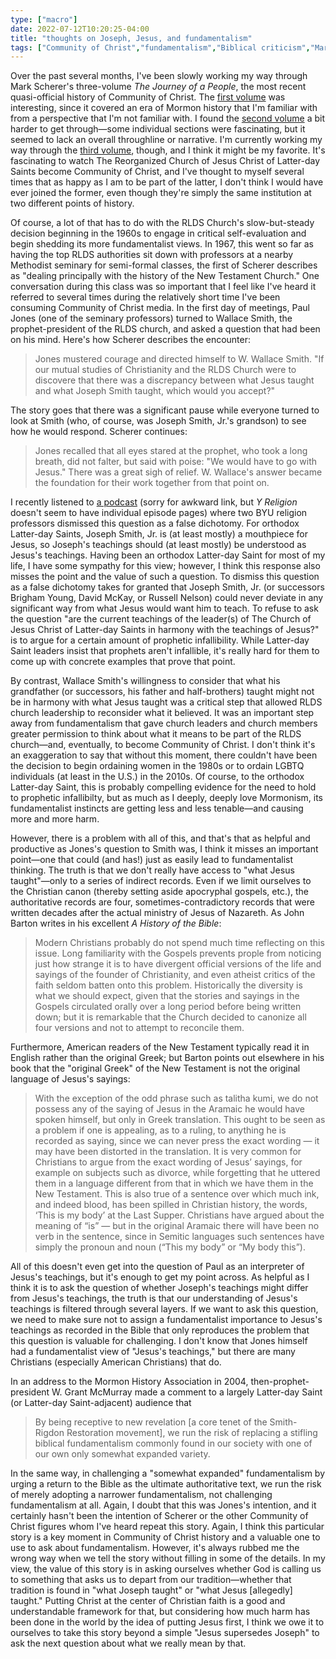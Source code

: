 ```yaml
---
type: ["macro"]
date: 2022-07-12T10:20:25-04:00
title: "thoughts on Joseph, Jesus, and fundamentalism"
tags: ["Community of Christ","fundamentalism","Biblical criticism","Mark Scherer","Grant McMurray","Community of Christ history","Mormon history","The Church of Jesus Christ of Latter-day Saints","Mormonism","infallibility","Wallace Smith","Bible","Gab","anti-Semitism","Christian anti-Semitism","supersessionism"]
---
```


Over the past several months, I've been slowly working my way through Mark Scherer's three-volume *The Journey of a People*, the most recent quasi-official history of Community of Christ. The [first volume](https://www.heraldhouse.org/products/the-journey-of-a-people-vol-1) was interesting, since it covered an era of Mormon history that I'm familiar with from a perspective that I'm not familiar with. I found the [second volume](https://www.heraldhouse.org/products/the-journey-of-a-people-vol-2) a bit harder to get through—some individual sections were fascinating, but it seemed to lack an overall throughline or narrative. I'm currently working my way through the [third volume](https://www.heraldhouse.org/products/the-journey-of-a-people-vol-3), though, and I think it might be my favorite. It's fascinating to watch The Reorganized Church of Jesus Christ of Latter-day Saints become Community of Christ, and I've thought to myself several times that as happy as I am to be part of the latter, I don't think I would have ever joined the former, even though they're simply the same institution at two different points of history.

Of course, a lot of that has to do with the RLDS Church's slow-but-steady decision beginning in the 1960s to engage in critical self-evaluation and begin shedding its more fundamentalist views. In 1967, this went so far as having the top RLDS authorities sit down with professors at a nearby Methodist seminary for semi-formal classes, the first of Scherer describes as "dealing principally with the history of the New Testament Church." One conversation during this class was so important that I feel like I've heard it referred to several times during the relatively short time I've been consuming Community of Christ media. In the first day of meetings, Paul Jones (one of the seminary professors) turned to Wallace Smith, the prophet-president of the RLDS church, and asked a question that had been on his mind. Here's how Scherer describes the encounter:

> Jones mustered courage and directed himself to W. Wallace Smith. "If our mutual studies of Christianity and the RLDS Church were to discovere that there was a discrepancy between what Jesus taught and what Joseph Smith taught, which would you accept?"

The story goes that there was a significant pause while everyone turned to look at Smith (who, of course, was Joseph Smith, Jr.'s grandson) to see how he would respond. Scherer continues: 

> Jones recalled that all eyes stared at the prophet, who took a long breath, did not falter, but said with poise: "We would have to go with Jesus." There was a great sigh of relief. W. Wallace's answer became the foundation for their work together from that point on. 

I recently listened to [a podcast](https://podcasts.apple.com/us/podcast/community-of-christ-and-the-first-vision-keith-wilson/id1497439581?i=1000561455485) (sorry for awkward link, but *Y Religion* doesn't seem to have individual episode pages) where two BYU religion professors dismissed this question as a false dichotomy. For orthodox Latter-day Saints, Joseph Smith, Jr. is (at least mostly) a mouthpiece for Jesus, so Joseph's teachings should (at least mostly) be understood as Jesus's teachings. Having been an orthodox Latter-day Saint for most of my life, I have some sympathy for this view; however, I think this response also misses the point and the value of such a question. To dismiss this question as a false dichotomy takes for granted that Joseph Smith, Jr. (or successors Brigham Young, David McKay, or Russell Nelson) could never deviate in any significant way from what Jesus would want him to teach. To refuse to ask the question "are the current teachings of the leader(s) of The Church of Jesus Christ of Latter-day Saints in harmony with the teachings of Jesus?" is to argue for a certain amount of prophetic infallibility. While Latter-day Saint leaders insist that prophets aren't infallible, it's really hard for them to come up with concrete examples that prove that point. 

By contrast, Wallace Smith's willingness to consider that what his grandfather (or successors, his father and half-brothers) taught might not be in harmony with what Jesus taught was a critical step that allowed RLDS church leadership to reconsider what it believed. It was an important step away from fundamentalism that gave church leaders and church members greater permission to think about what it means to be part of the RLDS church—and, eventually, to become Community of Christ. I don't think it's an exaggeration to say that without this moment, there couldn't have been the decision to begin ordaining women in the 1980s or to ordain LGBTQ individuals (at least in the U.S.) in the 2010s. Of course, to the orthodox Latter-day Saint, this is probably compelling evidence for the need to hold to prophetic infallibilty, but as much as I deeply, deeply love Mormonism, its fundamentalist instincts are getting less and less tenable—and causing more and more harm.

However, there is a problem with all of this, and that's that as helpful and productive as Jones's question to Smith was, I think it misses an important point—one that could (and has!) just as easily lead to fundamentalist thinking. The truth is that we don't really have access to "what Jesus taught"—only to a series of indirect records. Even if we limit ourselves to the Christian canon (thereby setting aside apocryphal gospels, etc.), the authoritative records are four, sometimes-contradictory records that were written decades after the actual ministry of Jesus of Nazareth. As John Barton writes in his excellent *A History of the Bible*: 

> Modern Christians probably do not spend much time reflecting on this issue. Long familiarity with the Gospels prevents prople from noticing just how strange it is to have divergent official versions of the life and sayings of the founder of Christianity, and even atheist critics of the faith seldom batten onto this problem. Historically the diversity is what we should expect, given that the stories and sayings in the Gospels circulated orally over a long period before being written down; but it is remarkable that the Church decided to canonize all four versions and not to attempt to reconcile them.

Furthermore, American readers of the New Testament typically read it in English rather than the original Greek; but Barton points out elsewhere in his book that the "original Greek" of the New Testament is not the original language of Jesus's sayings: 

> With the exception of the odd phrase such as talitha kumi, we do not possess any of the saying of Jesus in the Aramaic he would have spoken himself, but only in Greek translation. This ought to be seen as a problem if one is appealing, as to a ruling, to anything he is recorded as saying, since we can never press the exact wording — it may have been distorted in the translation. It is very common for Christians to argue from the exact wording of Jesus’ sayings, for example on subjects such as divorce, while forgetting that he uttered them in a language different from that in which we have them in the New Testament. This is also true of a sentence over which much ink, and indeed blood, has been spilled in Christian history, the words, ‘This is my body’ at the Last Supper. Christians have argued about the meaning of “is” — but in the original Aramaic there will have been no verb in the sentence, since in Semitic languages such sentences have simply the pronoun and noun (“This my body” or “My body this”). 

All of this doesn't even get into the question of Paul as an interpreter of Jesus's teachings, but it's enough to get my point across. As helpful as I think it is to ask the question of whether Joseph's teachings might differ from Jesus's teachings, the truth is that our understanding of Jesus's teachings is filtered through several layers. If we want to ask this question, we need to make sure not to assign a fundamentalist importance to Jesus's teachings as recorded in the Bible that only reproduces the problem that this question is valuable for challenging. I don't know that Jones himself had a fundamentalist view of "Jesus's teachings," but there are many Christians (especially American Christians) that do. 

In an address to the Mormon History Association in 2004, then-prophet-president W. Grant McMurray made a comment to a largely Latter-day Saint (or Latter-day Saint-adjacent) audience that 

> By being receptive to new revelation [a core tenet of the Smith-Rigdon Restoration movement], we run the risk of replacing a stifling biblical fundamentalism commonly found in our society with one of our own only somewhat expanded variety.

In the same way, in challenging a "somewhat expanded" fundamentalism by urging a return to the Bible as the ultimate authoritative text, we run the risk of merely adopting a narrower fundamentalism, not challenging fundamentalism at all. Again, I doubt that this was Jones's intention, and it certainly hasn't been the intention of Scherer or the other Community of Christ figures whom I've heard repeat this story. Again, I think this particular story is a key moment in Community of Christ history and a valuable one to use to ask about fundamentalism. However, it's always rubbed me the wrong way when we tell the story without filling in some of the details. In my view, the value of this story is in asking ourselves whether God is calling us to something that asks us to depart from our tradition—whether that tradition is found in "what Joseph taught" or "what Jesus [allegedly] taught." Putting Christ at the center of Christian faith is a good and understandable framework for that, but considering how much harm has been done in the world by the idea of putting Jesus first, I think we owe it to ourselves to take this story beyond a simple "Jesus supersedes Joseph" to ask the next question about what we really mean by that.
